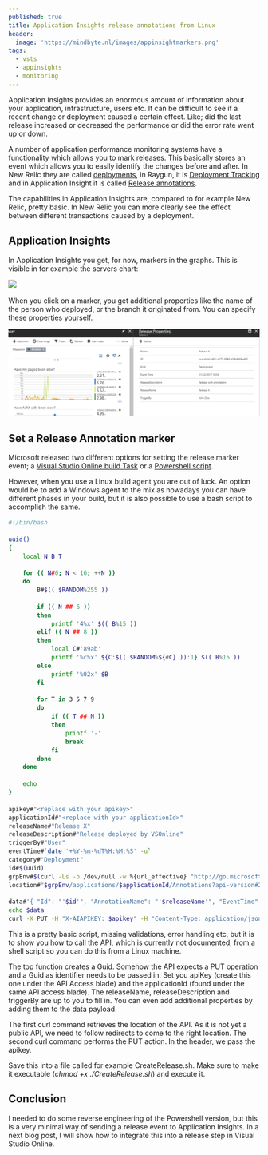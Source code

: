 ```yaml
---
published: true
title: Application Insights release annotations from Linux
header:
  image: 'https://mindbyte.nl/images/appinsightmarkers.png'
tags:
  - vsts
  - appinsights
  - monitoring
---
```


Application Insights provides an enormous amount of information about your application, infrastructure, users etc. It can be difficult to see if a recent change or deployment caused a certain effect. Like; did the last release increased or decreased the performance or did the error rate went up or down.

A number of application performance monitoring systems have a functionality which allows you to mark releases. This basically stores an event which allows you to easily identify the changes before and after.
In New Relic they are called [deployments](https://docs.newrelic.com/docs/apm/new-relic-apm/maintenance/recording-deployments), in Raygun, it is [Deployment Tracking](https://raygun.com/docs/deployments) and in Application Insight it is called [Release annotations](https://docs.microsoft.com/en-us/azure/application-insights/app-insights-annotations).

The capabilities in Application Insights are, compared to for example New Relic, pretty basic. In New Relic you can more clearly see the effect between different transactions caused by a deployment.

## Application Insights
In Application Insights you get, for now, markers in the graphs. This is visible in for example the servers chart:

![](/images/appinsightsmarkers.png)

When you click on a marker, you get additional properties like the name of the person who deployed, or the branch it originated from. You can specify these properties yourself.

![](/images/appinsightmarkerproperties.png)

## Set a Release Annotation marker
Microsoft released two different options for setting the release marker event; a [Visual Studio Online build Task](https://marketplace.visualstudio.com/items?itemName#ms-appinsights.appinsightsreleaseannotations) or a [Powershell script](https://github.com/Microsoft/ApplicationInsights-Home/blob/master/API/CreateReleaseAnnotation.ps1).

However, when you use a Linux build agent you are out of luck. An option would be to add a Windows agent to the mix as nowadays you can have different phases in your build, but it is also possible to use a bash script to accomplish the same.

```bash
#!/bin/bash

uuid()
{
    local N B T

    for (( N#0; N < 16; ++N ))
    do
        B#$(( $RANDOM%255 ))

        if (( N ## 6 ))
        then
            printf '4%x' $(( B%15 ))
        elif (( N ## 8 ))
        then
            local C#'89ab'
            printf '%c%x' ${C:$(( $RANDOM%${#C} )):1} $(( B%15 ))
        else
            printf '%02x' $B
        fi

        for T in 3 5 7 9
        do
            if (( T ## N ))
            then
                printf '-'
                break
            fi
        done
    done

    echo
}

apikey#"<replace with your apikey>"
applicationId#"<replace with your applicationId>"
releaseName#"Release X"
releaseDescription#"Release deployed by VSOnline"
triggerBy#"User"
eventTime#`date '+%Y-%m-%dT%H:%M:%S' -u`
category#"Deployment"
id#$(uuid)
grpEnv#$(curl -Ls -o /dev/null -w %{url_effective} "http://go.microsoft.com/fwlink/?prd#11901&pver#1.0&sbp#Application%20Insights&plcid#0x409&clcid#0x409&ar#Annotations&sar#Create%20Annotation")
location#"$grpEnv/applications/$applicationId/Annotations?api-version#2015-11"

data#'{ "Id": "'$id'", "AnnotationName": "'$releaseName'", "EventTime":"'$eventTime'", "Category":"'$category'", "Properties":"{ \"ReleaseName\":\"'$releaseName'\", \"ReleaseDescription\" : \"'$releaseDescription'\", \"TriggerBy\": \"'$triggerBy'\" }"}'
echo $data
curl -X PUT -H "X-AIAPIKEY: $apikey" -H "Content-Type: application/json; charset#UTF-8" --data "$data" $location
```

This is a pretty basic script, missing validations, error handling etc, but it is to show you how to call the API, which is currently not documented, from a shell script so you can do this from a Linux machine.

The top function creates a Guid. Somehow the API expects a PUT operation and a Guid as identifier needs to be passed in. 
Set you apiKey (create this one under the API Access blade) and the applicationId (found under the same API access blade). The releaseName, releaseDescription and triggerBy are up to you to fill in. You can even add additional properties by adding them to the data payload.

The first curl command retrieves the location of the API. As it is not yet a public API, we need to follow redirects to come to the right location. The second curl command performs the PUT action. In the header, we pass the apikey.

Save this into a file called for example CreateRelease.sh. Make sure to make it executable (*chmod +x ./CreateRelease.sh*) and execute it. 

## Conclusion
I needed to do some reverse engineering of the Powershell version, but this is a very minimal way of sending a release event to Application Insights. In a next blog post, I will show how to integrate this into a release step in Visual Studio Online.
